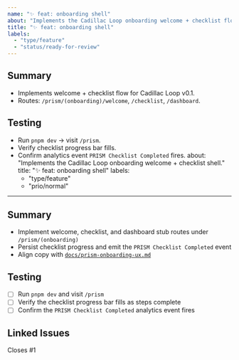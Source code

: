```yaml
---
name: "✨ feat: onboarding shell"
about: "Implements the Cadillac Loop onboarding welcome + checklist flow"
title: "✨ feat: onboarding shell"
labels:
  - "type/feature"
  - "status/ready-for-review"
---
```


## Summary
- Implements welcome + checklist flow for Cadillac Loop v0.1.
- Routes: `/prism/(onboarding)/welcome`, `/checklist`, `/dashboard`.

## Testing
- Run `pnpm dev` → visit `/prism`.
- Verify checklist progress bar fills.
- Confirm analytics event `PRISM Checklist Completed` fires.
about: "Implements the Cadillac Loop onboarding welcome + checklist shell."
title: "✨ feat: onboarding shell"
labels:
  - "type/feature"
  - "prio/normal"
---

## Summary
- Implement welcome, checklist, and dashboard stub routes under `/prism/(onboarding)`
- Persist checklist progress and emit the `PRISM Checklist Completed` event
- Align copy with [`docs/prism-onboarding-ux.md`](../../docs/prism-onboarding-ux.md)

## Testing
- [ ] Run `pnpm dev` and visit `/prism`
- [ ] Verify the checklist progress bar fills as steps complete
- [ ] Confirm the `PRISM Checklist Completed` analytics event fires

## Linked Issues
Closes #1
